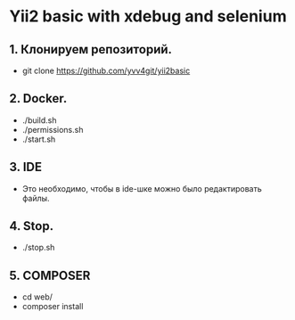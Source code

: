 # Yii2 basic with xdebug and selenium

## 1. Клонируем репозиторий.
* git clone https://github.com/yvv4git/yii2basic


## 2. Docker.
* ./build.sh
* ./permissions.sh
* ./start.sh


## 3. IDE
* Это необходимо, чтобы в ide-шке можно было редактировать файлы.

## 4. Stop.
* ./stop.sh

## 5. СOMPOSER
* cd web/
* composer install